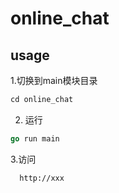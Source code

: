 # online_chat
## usage
1.切换到main模块目录
```go
cd online_chat
```
2. 运行
```go
go run main
```
3.访问
```
  http://xxx
```
